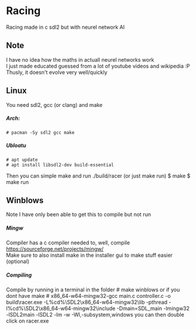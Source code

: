 # Racing
Racing made in c sdl2 but with neurel network AI

## Note
I have no idea how the maths in actuall neurel networks work  
I just made educated guessed from a lot of youtube videos and wikipedia :P  
Thusly, it doesn't evolve very well/quickly

## Linux
You need sdl2, gcc (or clang) and make
##### Arch:
    # pacman -Sy sdl2 gcc make
##### Ubloatu
    # apt update
    # apt install libsdl2-dev build-essential
Then you can simple make and run ./build/racer (or just make run)
    $ make
    $ make run
## Winblows  

Note I have only been able to get this to compile but not run

##### Mingw
Compiler has a c compiler needed to, well, compile  
https://sourceforge.net/projects/mingw/  
Make sure to also install make in the installer gui to make stuff easier (optional)  

##### Compiling
Compile by running in a terminal in the folder
    # make winblows
or if you dont have make
	# x86_64-w64-mingw32-gcc main.c controller.c -o build\\racer.exe -L%cd%\\SDL2\\x86_64-w64-mingw32\\lib -pthread -I%cd%\\SDL2\\x86_64-w64-mingw32\\include -Dmain=SDL_main -lmingw32 -lSDL2main -lSDL2 -lm -w -Wl,-subsystem,windows
you can then double click on racer.exe
